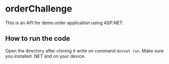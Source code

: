 # orderChallenge
This is an API for demo order application using ASP.NET.
## How to run the code
Open the directory after cloning it write on command `dotnet run`. Make sure you installed .NET and on your device.
